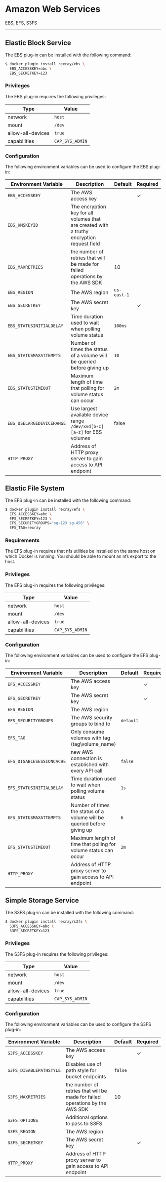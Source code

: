 # Amazon Web Services

EBS, EFS, S3FS

---

<a name="aws-ebs"></a>

## Elastic Block Service
The EBS plug-in can be installed with the following command:

```bash
$ docker plugin install rexray/ebs \
  EBS_ACCESSKEY=abc \
  EBS_SECRETKEY=123
```

### Privileges
The EBS plug-in requires the following privileges:

Type | Value
-----|------
network | `host`
mount | `/dev`
allow-all-devices | `true`
capabilities | `CAP_SYS_ADMIN`

### Configuration
The following environment variables can be used to configure the EBS
plug-in:

Environment Variable | Description | Default | Required
---------------------|-------------|---------|---------
`EBS_ACCESSKEY` | The AWS access key | | ✓
`EBS_KMSKEYID` | The encryption key for all volumes that are created with a truthy encryption request field | |
`EBS_MAXRETRIES` | the number of retries that will be made for failed operations by the AWS SDK | 10 |
`EBS_REGION` | The AWS region | `us-east-1` |
`EBS_SECRETKEY` | The AWS secret key | | ✓
`EBS_STATUSINITIALDELAY` | Time duration used to wait when polling volume status | `100ms` |
`EBS_STATUSMAXATTEMPTS` | Number of times the status of a volume will be queried before giving up | `10` |
`EBS_STATUSTIMEOUT` | Maximum length of time that polling for volume status can occur | `2m` |
`EBS_USELARGEDEVICERANGE` | Use largest available device range `/dev/xvd[b-c][a-z]` for EBS volumes | false |
`HTTP_PROXY` | Address of HTTP proxy server to gain access to API endpoint | |

<a name="aws-efs"></a>

## Elastic File System
The EFS plug-in can be installed with the following command:

```bash
$ docker plugin install rexray/efs \
  EFS_ACCESSKEY=abc \
  EFS_SECRETKEY=123 \
  EFS_SECURITYGROUPS="sg-123 sg-456" \
  EFS_TAG=rexray
```

### Requirements
The EFS plug-in requires that nfs utilities be installed on the
same host on which Docker is running. You should be able to mount an
nfs export to the host.

### Privileges
The EFS plug-in requires the following privileges:

Type | Value
-----|------
network | `host`
mount | `/dev`
allow-all-devices | `true`
capabilities | `CAP_SYS_ADMIN`

### Configuration
The following environment variables can be used to configure the EFS
plug-in:

Environment Variable | Description | Default | Required
---------------------|-------------|---------|---------
`EFS_ACCESSKEY` | The AWS access key | | ✓
`EFS_SECRETKEY` | The AWS secret key | | ✓
`EFS_REGION` | The AWS region | |
`EFS_SECURITYGROUPS` | The AWS security groups to bind to | `default` |
`EFS_TAG` | Only consume volumes with tag (tag\volume_name)| |
`EFS_DISABLESESSIONCACHE` | new AWS connection is established with every API call | `false` |
`EFS_STATUSINITIALDELAY` | Time duration used to wait when polling volume status | `1s` |
`EFS_STATUSMAXATTEMPTS` | Number of times the status of a volume will be queried before giving up | `6` |
`EFS_STATUSTIMEOUT` | Maximum length of time that polling for volume status can occur | `2m` |
`HTTP_PROXY` | Address of HTTP proxy server to gain access to API endpoint | |

<a name="aws-s3fs"></a>

## Simple Storage Service
The S3FS plug-in can be installed with the following command:

```bash
$ docker plugin install rexray/s3fs \
  S3FS_ACCESSKEY=abc \
  S3FS_SECRETKEY=123
```

### Privileges
The S3FS plug-in requires the following privileges:

Type | Value
-----|------
network | `host`
mount | `/dev`
allow-all-devices | `true`
capabilities | `CAP_SYS_ADMIN`

### Configuration
The following environment variables can be used to configure the S3FS
plug-in:

Environment Variable | Description | Default | Required
---------------------|-------------|---------|---------
`S3FS_ACCESSKEY` | The AWS access key | | ✓
`S3FS_DISABLEPATHSTYLE` | Disables use of path style for bucket endpoints | `false` |
`S3FS_MAXRETRIES` | the number of retries that will be made for failed operations by the AWS SDK | 10 |
`S3FS_OPTIONS` | Additional options to pass to S3FS | |
`S3FS_REGION` | The AWS region | |
`S3FS_SECRETKEY` | The AWS secret key | | ✓
`HTTP_PROXY` | Address of HTTP proxy server to gain access to API endpoint | |
